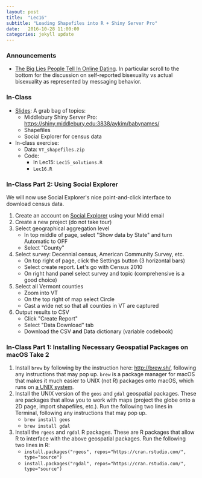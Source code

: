 ```yaml
---
layout: post
title:  "Lec16"
subtitle: "Loading Shapefiles into R + Shiny Server Pro"
date:   2016-10-28 11:00:00
categories: jekyll update
---
```




### Announcements

* [The Big Lies People Tell In Online Dating](https://blog.okcupid.com/index.php/the-biggest-lies-in-online-dating/).
In particular scroll to the bottom for the discussion on self-reported
bisexuality vs actual bisexuality as represented by messaging behavior.



### In-Class

* <a href = "http://htmlpreview.github.io/?https://raw.githubusercontent.com/2016-09-Middlebury-Data-Science/Topics/master/Lec16%20Loading%20Shapefiles%20into%20R/Lec16.html"
target = "_blank">Slides</a>: A grab bag of topics:
    + Middlebury Shiny Server Pro: <a href = "https://shiny.middlebury.edu:3838/aykim/babynames/" target = "_blank">https://shiny.middlebury.edu:3838/aykim/babynames/</a>
    + Shapefiles
    + Social Explorer for census data
* In-class exercise:
    + Data: `VT_shapefiles.zip`
    + Code:
        + In Lec15: `Lec15_solutions.R`
        + `Lec16.R`



### In-Class Part 2: Using Social Explorer

We will now use Social Explorer's nice point-and-click interface to download
census data.

1. Create an account on <a href = "http://www.socialexplorer.com/" target = "_blank">Social Explorer</a> using your Midd email
1. Create a new project (do not take tour)
1. Select geographical aggregation level
    + In top middle of page, select "Show data by State" and turn Automatic to OFF
    + Select "County"
1. Select survey: Decennial census, American Community Survey, etc.
    + On top right of page, click the Settings button (3 horizontal bars)
    + Select create report. Let's go with Census 2010
    + On right hand panel select survey and topic (comprehensive is a good choice)
1. Select all Vermont counties
    + Zoom into VT
    + On the top right of map select Circle
    + Cast a wide net so that all counties in VT are captured
1. Output results to CSV
    + Click "Create Report" 
    + Select "Data Download" tab
    + Download the CSV **and** Data dictionary (variable codebook)




### In-Class Part 1: Installing Necessary Geospatial Packages on macOS Take 2

1. Install `brew` by following by the instruction here: <http://brew.sh/>,
following any instructions that may pop up. `brew` is a package manager for
macOS that makes it much easier to UNIX (not R) packages onto macOS, which runs
on <a href = "https://www.youtube.com/watch?v=dxIPcbmo1_U" target =
"_blank">a UNIX system</a>.
1. Install the UNIX version of the `geos` and `gdal` geospatial packages. These
are packages that allow you to work with maps (project the globe onto a 2D page,
import shapefiles, etc.). Run the following two lines in Terminal,
following any instructions that may pop up.
    + `brew install geos`
    + `brew install gdal`
1. Install the `rgeos` and `rgdal` R packages. These are R packages that allow R
to interface with the above geospatial packages. Run the following two lines in R:
    + `install.packages("rgeos", repos="https://cran.rstudio.com/", type="source")`
    + `install.packages("rgdal", repos="https://cran.rstudio.com/", type="source")`
